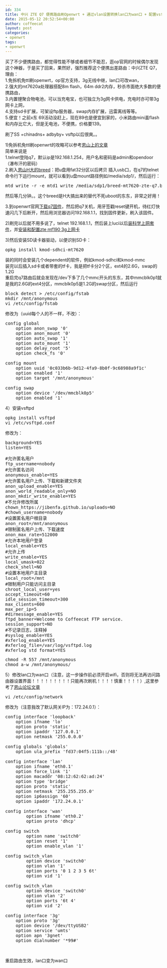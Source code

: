 ```yaml
---
id: 334
title: 中兴 ZTE Q7 便携路由刷Openwrt + 通过vlan设置转换lan口为wan口 + 配置vsftpd ftp服务器攻略
date: 2015-05-12 20:52:54+00:00
author: coffeecat
layout: post
categories:
- openwrt
tags:
- openwrt
---
```

买了不少便携路由，都觉得性能不够或者细节不能忍，逛op官网的时候偶尔发现这个神器，于是买了回来，果然好，强烈推荐这个便携出差路由：中兴ZTE Q7，理由：  
1.免拆机免ttl刷openwrt，op官方支持，3g无线中继，lan口可改wan，  
2.强大的mt7620a处理器搭配8m flash，64m ddr2内存，秒杀市面绝大多数的便携路由，  
3.内置锂聚合物电池，可以当充电宝，也可独立为3g网卡供电，充电时亦可带3g网卡上网，  
4.支持sd卡扩展，可架设ftp服务器，swap内存扩展，迅雷离线等等。  
5.便宜！之前x东 69活动没赶上，现在89也是便宜到家的，小米路由mini虽flash和内存比它大，但是无电池，不便携，价格要139。

刷了SS +chinadns+ adbyby+ vsftp以后很爽。。  
<!--more-->

1)免拆机免ttl刷openwrt的攻略可以参考[恩山上的文章](http://www.right.com.cn/forum/forum.php?mod=viewthread&tid=162767)  
简单来说是  
1.telnet登陆q7，默认ip是192.168.1.254，用户名和密码是admin和opendoor（瀑布汗的密码）  
2.刷入[恩山H大的breed](http://www.right.com.cn/forum/thread-161906-1-1.html)：把u盘用fat32分区以后拷贝 插入usb口，在q7的telnet命令行下运行mount，就可以看到u盘mount路径例如/media/sdp1/，然后运行：

<pre class="lang:sh decode:true " >mtd_write -r -e mtd1 write /media/sdp1/breed-mt7620-zte-q7.bin mtd1</pre>

然后等几分钟。。这个breed是H大搞出来的替代不死uboot的东东，非常之好用！

3.到openwrt官网[下载q7固件](https://downloads.openwrt.org/snapshots/trunk/ramips/mt7620/openwrt-ramips-mt7620-zte-q7-squashfs-sysupgrade.bin)，然后把q7关机，用牙签戳reset键开机，待红灯快速闪几下后断开，然后用浏览器访问192.168.1.1，找到固件更新，刷入该固件。

2)刷完以后就不用多说了，telnet 192.168.1.1，然后装上luci以后[装科学上网套件](https://routeragency.com/?p=175)，并[安装和配置zte mf190 3g上网卡](https://routeragency.com/?p=236)

3)然后安装SD读卡器驱动，以便识别SD卡：

<pre class="lang:sh decode:true " >opkg install kmod-sdhci-mt7620</pre>

装的同时会安装几个dependent的软件，例如kmod-sdhci和kmod-mmc  
装完以后插入sd卡或者带套的tf卡，我是把tf卡分2个区，ext4的2.6G，swap的1.2G  
重启完q7路由后就会发现在/dev下多了几个mmc开头的东东，其中mmcblk0p1就是我的2.6G的ext4分区，mmcblk0p5是1.2G的swap分区，然后运行

<pre class="lang:sh decode:true " >block detect &gt; /etc/config/fstab
mkdir /mnt/anonymous
vi /etc/config/fstab</pre>

修改为（uuid每个人的不一样，不改）：

<pre class="lang:vim decode:true " >config global
	option anon_swap '0'
	option anon_mount '0'
	option auto_swap '1'
	option auto_mount '1'
	option delay_root '5'
	option check_fs '0'

config mount
	option uuid '0c033b6b-9d12-4fa9-8b0f-9c68988a9f1c'
	option enabled '1'
	option target '/mnt/anonymous'

config swap
	option device '/dev/mmcblk0p5'
	option enabled '1'</pre>

4）安装vsftpd

<pre class="lang:sh decode:true " >opkg install vsftpd
vi /etc/vsftpd.conf
</pre>

修改为：

<pre class="lang:tsql decode:true " >background=YES
listen=YES

#允许匿名用户
ftp_username=nobody
#允许匿名访问
anonymous_enable=YES
#允许匿名用户上传、下载和新建文件夹
anon_upload_enable=YES
anon_world_readable_only=NO
anon_mkdir_write_enable=YES
#不允许修改所属
chown_https://jibenfa.github.io/uploads=NO
#chown_username=nobody
#设置匿名用户根目录
anon_root=/mnt/anonymous
#限制匿名用户上传、下载速度
anon_max_rate=512000
#允许本地用户登录
local_enable=YES
#允许上传
write_enable=YES
local_umask=022
check_shell=NO
#设置本地用户主目录
local_root=/mnt
#限制用户只能访问主目录
chroot_local_user=yes
accept_timeout=60
idle_session_timeout=300
max_clients=600
max_per_ip=5
#dirmessage_enable=YES
ftpd_banner=Welcome to Coffeecat FTP service.
session_support=NO
#不记录日志，注释掉
#syslog_enable=YES
#xferlog_enable=YES
#xferlog_file=/var/log/vsftpd.log
#xferlog_std_format=YES</pre>

<pre class="lang:sh decode:true " >chmod -R 557 /mnt/anonymous 
chmod a-w /mnt/anonymous/
</pre>

5）修改lan口为wan口（注意，这一步操作前必须开启wifi，否则将无法再访问路由器设置界面！！！！！！！！！只能再次刷机！！！！慎重！！！！）,这里参考了[恩山论坛文章](http://www.right.com.cn/Forum/thread-164504-1-1.html)

<pre class="lang:sh decode:true " >vi /etc/config/network</pre>

修改为（注意我改了默认网关IP为：172.24.0.1）：

<pre class="lang:vim decode:true " >config interface 'loopback'
	option ifname 'lo'
	option proto 'static'
	option ipaddr '127.0.0.1'
	option netmask '255.0.0.0'

config globals 'globals'
	option ula_prefix 'fd37:04f5:111b::/48'

config interface 'lan'
	option ifname 'eth0.1'
	option force_link '1'
	option macaddr '08:12:62:62:ad:24'
	option type 'bridge'
	option proto 'static'
	option netmask '255.255.255.0'
	option ip6assign '60'
	option ipaddr '172.24.0.1'

config interface 'wan'
        option ifname 'eth0.2'
        option proto 'dhcp'

config switch
        option name 'switch0'
        option reset '1'
        option enable_vlan '1'

config switch_vlan
        option device 'switch0'
        option vlan '1'
        option ports '0 1 2 3 5 6t'
        option vid '1'

config switch_vlan
        option device 'switch0'
        option vlan '2'
        option ports '6t 4'
        option vid '2'

config interface '3g'
	option proto '3g'
	option device '/dev/ttyUSB2'
	option service 'umts'
	option apn '3gnet'
	option dialnumber '*99#'


</pre>

重启路由生效，lan口变为wan口